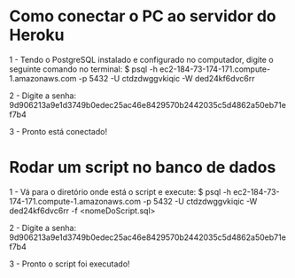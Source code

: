 # Como conectar o PC ao servidor do Heroku
1 - Tendo o PostgreSQL instalado e configurado no computador, digite o seguinte comando no terminal:
    $ psql -h ec2-184-73-174-171.compute-1.amazonaws.com -p 5432 -U ctdzdwggvkiqic -W ded24kf6dvc6rr
    
2 - Digite a senha:
    9d906213a9e1d3749b0edec25ac46e8429570b2442035c5d4862a50eb71ef7b4  
    
3 - Pronto está  conectado!

# Rodar um script no banco de dados
1 - Vá para o diretório onde está o script e execute: 
    $ psql -h ec2-184-73-174-171.compute-1.amazonaws.com -p 5432 -U ctdzdwggvkiqic -W ded24kf6dvc6rr -f <nomeDoScript.sql>
    
2 - Digite a senha:
    9d906213a9e1d3749b0edec25ac46e8429570b2442035c5d4862a50eb71ef7b4
    
3 - Pronto o script foi executado!

